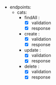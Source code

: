 - endpoints:
  - cats:
    - findAll :
      - [x] validation
      - [x] response
    - create  :
      - [x] validation
      - [x] response
    - update  :
      - [x] validation
      - [x] response
    - delete  :
      - [x] validation
      - [x] response